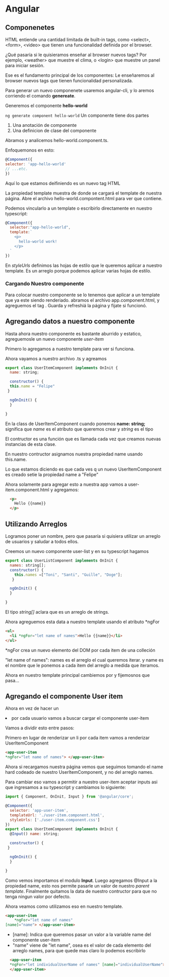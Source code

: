 # Angular

## Componenetes

HTML entiende una cantidad limitada de built-in tags, como  &lt;select&gt;, &lt;form&gt;, &lt;video&gt; que tienen una funcionalidad definida por el browser.

¿Qué pasaría si le quisieramos enseñar al browser nuevos tags? Por ejemplo, &lt;weather&gt; que muestre el clima, o &lt;login&gt; que muestre un panel para iniciar sesión.

Ese es el fundamento principal de los componentes: Le enseñaremos al browser nuevos tags que tienen funcionalidad personalizada.

Para generar un nuevo componenete usaremos angular-cli, y lo aremos corriendo el comando **genereate**.

Generemos el componente **hello-world**

```ng generate component hello-world```
Un componente tiene dos partes
  1. Una anotación de componente
  2. Una definicion de clase del componente

  Abramos y analicemos hello-world.component.ts.

Enfoquemonos en esto:
  ```javascript
@Component({
  selector: 'app-hello-world'
  // ...etc.
  })
```
Aquí lo que estamos deifiniendo es un nuevo tag HTML <app-hello-world>

La propiedad template muestra de donde se cargará el template de nuestra página. Abre el archivo hello-world.compontent.html para ver que contiene.

Podemos vincularlo a un template o escribirlo directamente en nuestro typescript:
```javascript
@Component({
  selector:"app-hello-world",
  template:`
    <p>
      hello-world work!
    </p>
  `
})
```

En *styleUrls* definimos las hojas de estilo que le queremos aplicar a nuestro template. Es un arreglo porque podemos aplicar varias hojas de estilo.

### Cargando Nuestro componente

Para colocar nuestro componente se lo tenemos que aplicar a un template que ya este siendo renderiado. abramos el archivo app.component.html, y agreguemos el tag <app-hello-world></app-hello-world>.
Guarda y refreshiá la página y fijate si funcionó.

## Agregando datos a nuestro componente

Hasta ahora nuestro componente es bastante aburrido y estatico, agreguemosle un nuevo componente *user-item*

Primero lo agregamos a nuestro template para ver si funciona.

Ahora vayamos a nuestro archivo .ts y agreamos
```javascript
export class UserItemComponent implements OnInit {
  name: string;

  constructor() {
  this.name = "Felipe"
 }

  ngOnInit() {
  }

}
```
En la class de UserItemComponent cuando ponemos **name: string;** significa que *name* es el atributo que queremos crear y *string* es el tipo

El contructor es una función que es llamada cada vez que creamos nuevas instancias de esta clase.

En nuestro contructor asignamos nuestra propiedad name usando this.name.

Lo que estamos diciendo es que cada ves q un nuevo UserItemComponent es creado setie la propiedad name a "Felipe"

Ahora solamente para agregar esto a nuestra app vamos a user-item.component.html y agregamos:

```html
  <p>
    Hello {{name}}
  </p>
```


## Utilizando Arreglos

Logramos poner un nombre, pero que pasaría si quisiera utilizar un arreglo de usuarios y saludar a todos ellos.

Creemos un nuevo componente user-list y en su typescript hagamos
 ```javascript
 export class UserListComponent implements OnInit {
   names: string[];
   constructor() {
     this.names =["Toni", "Santi", "Guille", "Doge"];
    }

   ngOnInit() {
   }

 }
 ```
El tipo *string[]* aclara que es un arreglo de strings.

Ahora agreguemos esta data a nuestro template usando el atributo \*ngFor

```html
<ul>
  <li *ngFor="let name of names">Hello {{name}}</li>
</ul>
```

\*ngFor crea un nuevo elemento del DOM por cada item de una colleción

"let name of names": names es el arreglo el cual queremos iterar. y name es el nombre que le ponemos a cada item del arreglo a medida que iteramos.

Ahora en nuestro template principal cambiemos <app-user-item> por <app-user-list> y fijemosnos que pasa...


## Agregando el componente User item  

Ahora en vez de hacer un <li> por cada usuario vamos a buscar cargar el componente user-item

Vamos a dividir esto entre pasos:

Primero en lugar de renderizar un li por cada item vamos a renderizar UserItemComponent

```html
<app-user-item
*ngFor="let name of names"> </app-user-item>
```

Ahora si recargamos nuestra página vemos que seguimos tomando el name hard codeado de nuestro UserItemComponent, y no del arreglo names.

Para cambiar eso vamos a permitir a nuestro user-item aceptar inputs asi que ingresamos a su typescript y cambiamos lo siguiente:

```javascript
import { Component, OnInit, Input } from '@angular/core';

@Component({
  selector: 'app-user-item',
  templateUrl: './user-item.component.html',
  styleUrls: ['./user-item.component.css']
})
export class UserItemComponent implements OnInit {
  @Input() name: string;

  constructor() {
 }

  ngOnInit() {
  }

}
```
Como vemos importamos el modulo **Input**. Luego agregamos @Input a la propiedad name, esto nos permite pasarle un valor de nuestro *parent template*. Finalmente quitamos la data de nuestro contructor para que no tenga ningun valor por defecto.

Ahora veamos como utilizamos eso en nuestro template.

```html
<app-user-item
    *ngFor="let name of names"
[name]="name"> </app-user-item>
```

- [name]: Indica que queremos pasar un valor a la variable name del componente  user-item
- "name" viene de "let name", osea es el valor de cada elemento del arreglo names, para que quede mas claro lo podemos escribirlo

```html
  <app-user-item
  *ngFor="let individualUserName of names" [name]="individualUserName">
  </app-user-item>
```
